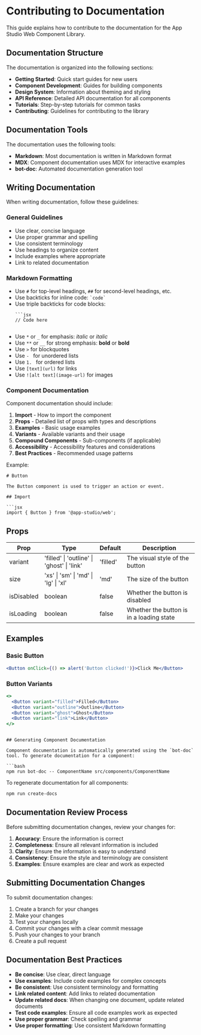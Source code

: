# Contributing to Documentation

This guide explains how to contribute to the documentation for the App Studio Web Component Library.

## Documentation Structure

The documentation is organized into the following sections:

- **Getting Started**: Quick start guides for new users
- **Component Development**: Guides for building components
- **Design System**: Information about theming and styling
- **API Reference**: Detailed API documentation for all components
- **Tutorials**: Step-by-step tutorials for common tasks
- **Contributing**: Guidelines for contributing to the library

## Documentation Tools

The documentation uses the following tools:

- **Markdown**: Most documentation is written in Markdown format
- **MDX**: Component documentation uses MDX for interactive examples
- **bot-doc**: Automated documentation generation tool

## Writing Documentation

When writing documentation, follow these guidelines:

### General Guidelines

- Use clear, concise language
- Use proper grammar and spelling
- Use consistent terminology
- Use headings to organize content
- Include examples where appropriate
- Link to related documentation

### Markdown Formatting

- Use `#` for top-level headings, `##` for second-level headings, etc.
- Use backticks for inline code: `` `code` ``
- Use triple backticks for code blocks:
  ```
  ```jsx
  // Code here
  ```
  ```
- Use `*` or `_` for emphasis: *italic* or _italic_
- Use `**` or `__` for strong emphasis: **bold** or __bold__
- Use `>` for blockquotes
- Use `- ` for unordered lists
- Use `1. ` for ordered lists
- Use `[text](url)` for links
- Use `![alt text](image-url)` for images

### Component Documentation

Component documentation should include:

1. **Import** - How to import the component
2. **Props** - Detailed list of props with types and descriptions
3. **Examples** - Basic usage examples
4. **Variants** - Available variants and their usage
5. **Compound Components** - Sub-components (if applicable)
6. **Accessibility** - Accessibility features and considerations
7. **Best Practices** - Recommended usage patterns

Example:

```mdx
# Button

The Button component is used to trigger an action or event.

## Import

```jsx
import { Button } from '@app-studio/web';
```

## Props

| Prop | Type | Default | Description |
| ---- | ---- | ------- | ----------- |
| variant | 'filled' \| 'outline' \| 'ghost' \| 'link' | 'filled' | The visual style of the button |
| size | 'xs' \| 'sm' \| 'md' \| 'lg' \| 'xl' | 'md' | The size of the button |
| isDisabled | boolean | false | Whether the button is disabled |
| isLoading | boolean | false | Whether the button is in a loading state |

## Examples

### Basic Button

```jsx
<Button onClick={() => alert('Button clicked!')}>Click Me</Button>
```

### Button Variants

```jsx
<>
  <Button variant="filled">Filled</Button>
  <Button variant="outline">Outline</Button>
  <Button variant="ghost">Ghost</Button>
  <Button variant="link">Link</Button>
</>
```
```

## Generating Component Documentation

Component documentation is automatically generated using the `bot-doc` tool. To generate documentation for a component:

```bash
npm run bot-doc -- ComponentName src/components/ComponentName
```

To regenerate documentation for all components:

```bash
npm run create-docs
```

## Documentation Review Process

Before submitting documentation changes, review your changes for:

1. **Accuracy**: Ensure the information is correct
2. **Completeness**: Ensure all relevant information is included
3. **Clarity**: Ensure the information is easy to understand
4. **Consistency**: Ensure the style and terminology are consistent
5. **Examples**: Ensure examples are clear and work as expected

## Submitting Documentation Changes

To submit documentation changes:

1. Create a branch for your changes
2. Make your changes
3. Test your changes locally
4. Commit your changes with a clear commit message
5. Push your changes to your branch
6. Create a pull request

## Documentation Best Practices

- **Be concise**: Use clear, direct language
- **Use examples**: Include code examples for complex concepts
- **Be consistent**: Use consistent terminology and formatting
- **Link related content**: Add links to related documentation
- **Update related docs**: When changing one document, update related documents
- **Test code examples**: Ensure all code examples work as expected
- **Use proper grammar**: Check spelling and grammar
- **Use proper formatting**: Use consistent Markdown formatting
